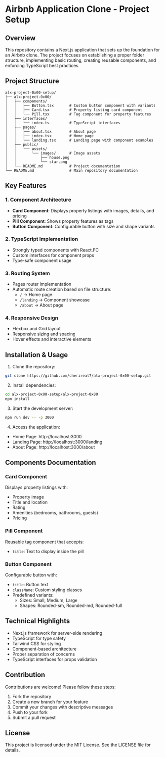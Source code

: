 
# Airbnb Application Clone - Project Setup

## Overview
This repository contains a Next.js application that sets up the foundation for an Airbnb clone. The project focuses on establishing a proper folder structure, implementing basic routing, creating reusable components, and enforcing TypeScript best practices.

## Project Structure
```
alx-project-0x00-setup/
├── alx-project-0x00/
│   ├── components/
│   │   ├── Button.tsx       # Custom button component with variants
│   │   ├── Card.tsx         # Property listing card component
│   │   └── Pill.tsx         # Tag component for property features
│   ├── interfaces/
│   │   └── index.ts         # TypeScript interfaces
│   ├── pages/
│   │   ├── about.tsx        # About page
│   │   ├── index.tsx        # Home page
│   │   └── landing.tsx      # Landing page with component examples
│   ├── public/
│   │   └── assets/
│   │       └── images/      # Image assets
│   │           ├── house.png
│   │           └── star.png
│   └── README.md            # Project documentation
└── README.md                # Main repository documentation
```

## Key Features

### 1. Component Architecture
- **Card Component**: Displays property listings with images, details, and pricing
- **Pill Component**: Shows property features as tags
- **Button Component**: Configurable button with size and shape variants

### 2. TypeScript Implementation
- Strongly typed components with React.FC
- Custom interfaces for component props
- Type-safe component usage

### 3. Routing System
- Pages router implementation
- Automatic route creation based on file structure:
  - `/` → Home page
  - `/landing` → Component showcase
  - `/about` → About page

### 4. Responsive Design
- Flexbox and Grid layout
- Responsive sizing and spacing
- Hover effects and interactive elements

## Installation & Usage

1. Clone the repository:
```bash
git clone https://github.com/cherireal7/alx-project-0x00-setup.git
```

2. Install dependencies:
```bash
cd alx-project-0x00-setup/alx-project-0x00
npm install
```

3. Start the development server:
```bash
npm run dev -- -p 3000
```

4. Access the application:
- Home Page: http://localhost:3000
- Landing Page: http://localhost:3000/landing
- About Page: http://localhost:3000/about

## Components Documentation

### Card Component
Displays property listings with:
- Property image
- Title and location
- Rating
- Amenities (bedrooms, bathrooms, guests)
- Pricing

### Pill Component
Reusable tag component that accepts:
- `title`: Text to display inside the pill

### Button Component
Configurable button with:
- `title`: Button text
- `className`: Custom styling classes
- Predefined variants:
  - Sizes: Small, Medium, Large
  - Shapes: Rounded-sm, Rounded-md, Rounded-full

## Technical Highlights
- Next.js framework for server-side rendering
- TypeScript for type safety
- Tailwind CSS for styling
- Component-based architecture
- Proper separation of concerns
- TypeScript interfaces for props validation

## Contribution
Contributions are welcome! Please follow these steps:
1. Fork the repository
2. Create a new branch for your feature
3. Commit your changes with descriptive messages
4. Push to your fork
5. Submit a pull request

## License
This project is licensed under the MIT License. See the LICENSE file for details.
